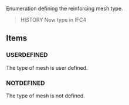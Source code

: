Enumeration defining the reinforcing mesh type.

<!-- end of short definition -->


> HISTORY New type in IFC4

## Items

### USERDEFINED
The type of mesh is user defined.

### NOTDEFINED
The type of mesh is not defined.
